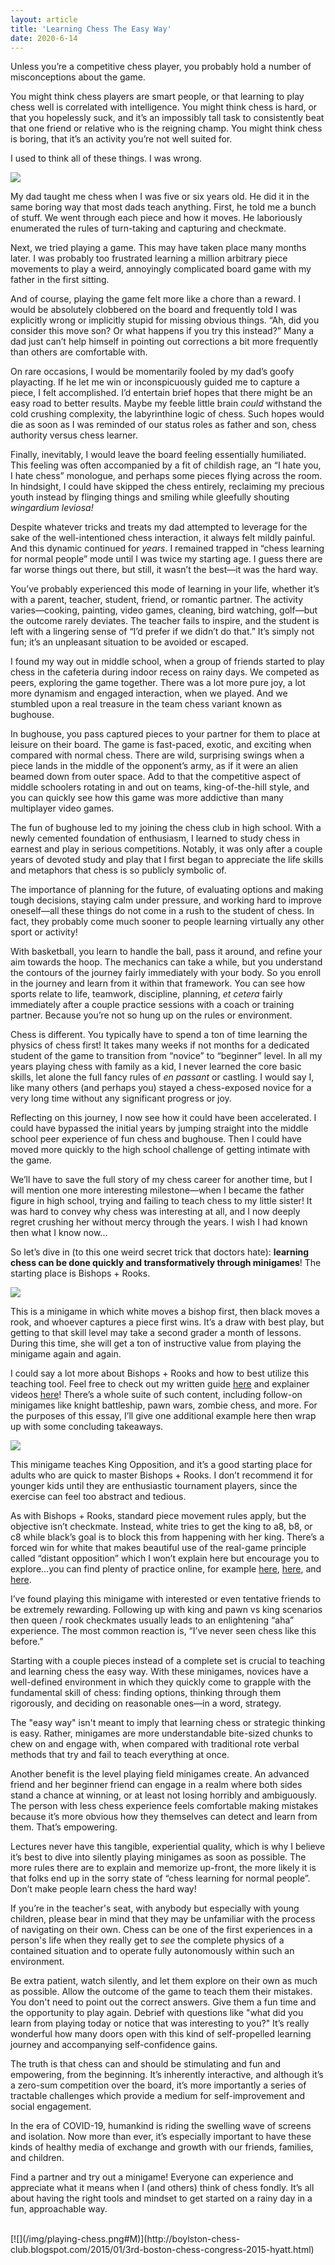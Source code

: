 ```yaml
---
layout: article
title: 'Learning Chess The Easy Way'
date: 2020-6-14
---
```


Unless you’re a competitive chess player, you probably hold a number of misconceptions about the game.

You might think chess players are smart people, or that learning to play chess well is correlated with intelligence. You might think chess is hard, or that you hopelessly suck, and it’s an impossibly tall task to consistently beat that one friend or relative who is the reigning champ. You might think chess is boring, that it’s an activity you’re not well suited for.

I used to think all of these things. I was wrong.

[![](/img/teaching-chess.png#L)](https://www.milibrary.org/sites/default/files/chess/AndyT_coaching.jpg)

My dad taught me chess when I was five or six years old. He did it in the same boring way that most dads teach anything. First, he told me a bunch of stuff. We went through each piece and how it moves. He laboriously enumerated the rules of turn-taking and capturing and checkmate.

Next, we tried playing a game. This may have taken place many months later. I was probably too frustrated learning a million arbitrary piece movements to play a weird, annoyingly complicated board game with my father in the first sitting.

And of course,  playing the game felt more like a chore than a reward. I would be absolutely clobbered on the board and frequently told I was explicitly wrong or implicitly stupid for missing obvious things. “Ah, did you consider this move son? Or what happens if you try this instead?” Many a dad just can’t help himself in pointing out corrections a bit more frequently than others are comfortable with.

On rare occasions, I would be momentarily fooled by my dad’s goofy playacting. If he let me win or inconspicuously guided me to capture a piece, I felt accomplished. I’d entertain brief hopes that there might be an easy road to better results. Maybe my feeble little brain _could_ withstand the cold crushing complexity, the labyrinthine logic of chess. Such hopes would die as soon as I was reminded of our status roles as father and son, chess authority versus chess learner.

Finally, inevitably, I would leave the board feeling essentially humiliated. This feeling was often accompanied by a fit of childish rage, an “I hate you, I hate chess” monologue, and perhaps some pieces flying across the room. In hindsight, I could have skipped the chess entirely, reclaiming my precious youth instead by flinging things and smiling while gleefully shouting _wingardium leviosa!_

Despite whatever tricks and treats my dad attempted to leverage for the sake of the well-intentioned chess interaction, it always felt mildly painful. And this dynamic continued for _years_. I remained trapped in “chess learning for normal people” mode until I was twice my starting age. I guess there are far worse things out there, but still, it wasn’t the best&mdash;it was the hard way.

You’ve probably experienced this mode of learning in your life, whether it’s with a parent, teacher, student, friend, or romantic partner. The activity varies&mdash;cooking, painting, video games, cleaning, bird watching, golf&mdash;but the outcome rarely deviates. The teacher fails to inspire, and the student is left with a lingering sense of “I’d prefer if we didn’t do that.” It’s simply not fun; it’s an unpleasant situation to be avoided or escaped.

I found my way out in middle school, when a group of friends started to play chess in the cafeteria during indoor recess on rainy days. We competed as peers, exploring the game together. There was a lot more pure joy, a lot more dynamism and engaged interaction, when we played. And we stumbled upon a real treasure in the team chess variant known as bughouse.

In bughouse, you pass captured pieces to your partner for them to place at leisure on their board. The game is fast-paced, exotic, and exciting when compared with normal chess. There are wild, surprising swings when a piece lands in the middle of the opponent’s army, as if it were an alien beamed down from outer space. Add to that the competitive aspect of middle schoolers rotating in and out on teams, king-of-the-hill style, and you can quickly see how this game was more addictive than many multiplayer video games.

The fun of bughouse led to my joining the chess club in high school. With a newly cemented foundation of enthusiasm, I learned to study chess in earnest and play in serious competitions. Notably, it was only after a couple years of devoted study and play that I first began to appreciate the life skills and metaphors that chess is so publicly symbolic of.

The importance of planning for the future, of evaluating options and making tough decisions, staying calm under pressure, and working hard to improve oneself&mdash;all these things do not come in a rush to the student of chess. In fact, they probably come much sooner to people learning virtually any other sport or activity!

With basketball, you learn to handle the ball, pass it around, and refine your aim towards the hoop. The mechanics can take a while, but you understand the contours of the journey fairly immediately with your body. So you enroll in the journey and learn from it within that framework. You can see how sports relate to life, teamwork, discipline, planning, _et cetera_ fairly immediately after a couple practice sessions with a coach or training partner. Because you’re not so hung up on the rules or environment.

Chess is different. You typically have to spend a ton of time learning the physics of chess first! It takes many weeks if not months for a dedicated student of the game to transition from “novice” to “beginner” level. In all my years playing chess with family as a kid, I never learned the core basic skills, let alone the full fancy rules of _en passant_ or castling. I would say I, like many others (and perhaps you) stayed a chess-exposed novice for a very long time without any significant progress or joy.

Reflecting on this journey, I now see how it could have been accelerated. I could have bypassed the initial years by jumping straight into the middle school peer experience of fun chess and bughouse. Then I could have moved more quickly to the high school challenge of getting intimate with the game.

We’ll have to save the full story of my chess career for another time, but I will mention one more interesting milestone&mdash;when I became the father figure in high school, trying and failing to teach chess to my little sister! It was hard to convey why chess was interesting at all, and I now deeply regret crushing her without mercy through the years. I wish I had known then what I know now...

So let’s dive in (to this one weird secret trick that doctors hate): **learning chess can be done quickly and transformatively through minigames**! The starting place is Bishops + Rooks.

[![](/img/bishops-rooks.png#M)](https://www.apronus.com/chess/diagram/editor/)

This is a minigame in which white moves a bishop first, then black moves a rook, and whoever captures a piece first wins. It’s a draw with best play, but getting to that skill level may take a second grader a month of lessons. During this time, she will get a ton of instructive value from playing the minigame again and again.

I could say a lot more about Bishops + Rooks and how to best utilize this teaching tool. Feel free to check out my written guide [here](https://docs.google.com/document/d/1qT-mld9vyQHdu9UxafQy8i8td9BzLBKg5ryvLRCPAvs/edit#bookmark=id.yxfh71qf0jvp) and explainer videos [here](https://www.youtube.com/watch?v=tOCvJRJ0Rxg)! There’s a whole suite of such content, including follow-on minigames like knight battleship, pawn wars, zombie chess, and more. For the purposes of this essay, I’ll give one additional example here then wrap up with some concluding takeaways.

[![](/img/king-opposition.png#M)](https://www.apronus.com/chess/diagram/editor/)

This minigame teaches King Opposition, and it’s a good starting place for adults who are quick to master Bishops + Rooks. I don’t recommend it for younger kids until they are enthusiastic tournament players, since the exercise can feel too abstract and tedious.

As with Bishops + Rooks, standard piece movement rules apply, but the objective isn’t checkmate. Instead, white tries to get the king to a8, b8, or c8 while black’s goal is to block this from happening with her king. There’s a forced win for white that makes beautiful use of the real-game principle called “distant opposition” which I won’t explain here but encourage you to explore...you can find plenty of practice online, for example [here](https://lichess.org/practice/pawn-endgames/opposition/), [here](https://www.chessvideos.tv/endgame-training/king-and-pawn-checkmate.php), and [here](https://www.chess.com/drills/practice/king-and-pawn-endgame-opposition-master).

I’ve found playing this minigame with interested or even tentative friends to be extremely rewarding. Following up with king and pawn vs king scenarios then queen / rook checkmates usually leads to an enlightening “aha” experience. The most common reaction is, “I’ve never seen chess like this before.”

Starting with a couple pieces instead of a complete set is crucial to teaching and learning chess the easy way. With these minigames, novices have a well-defined environment in which they quickly come to grapple with the fundamental skill of chess: finding options, thinking through them rigorously, and deciding on reasonable ones&mdash;in a word, strategy.

The "easy way" isn't meant to imply that learning chess or strategic thinking is easy. Rather, minigames are more understandable bite-sized chunks to chew on and engage with, when compared with traditional rote verbal methods that try and fail to teach everything at once.

Another benefit is the level playing field minigames create. An advanced friend and her beginner friend can engage in a realm where both sides stand a chance at winning, or at least not losing horribly and ambiguously. The person with less chess experience feels comfortable making mistakes because it’s more obvious how they themselves can detect and learn from them. That’s empowering.

Lectures never have this tangible, experiential quality, which is why I believe it’s best to dive into silently playing minigames as soon as possible. The more rules there are to explain and memorize up-front, the more likely it is that folks end up in the sorry state of “chess learning for normal people”. Don’t make people learn chess the hard way!

If you’re in the teacher's seat, with anybody but especially with young children, please bear in mind that they may be unfamiliar with the process of navigating on their own. Chess can be one of the first experiences in a person's life when they really get to _see_ the complete physics of a contained situation and to operate fully autonomously within such an environment.

Be extra patient, watch silently, and let them explore on their own as much as possible. Allow the outcome of the game to teach them their mistakes. You don't need to point out the correct answers. Give them a fun time and the opportunity to play again. Debrief with questions like "what did you learn from playing today or notice that was interesting to you?" It’s really wonderful how many doors open with this kind of self-propelled learning journey and accompanying self-confidence gains.

The truth is that chess can and should be stimulating and fun and empowering, from the beginning. It’s inherently interactive, and although it’s a zero-sum competition over the board, it’s more importantly a series of tractable challenges which provide a medium for self-improvement and social engagement.

In the era of COVID-19, humankind is riding the swelling wave of screens and isolation. Now more than ever, it’s especially important to have these kinds of healthy media of exchange and growth with our friends, families, and children.

Find a partner and try out a minigame! Everyone can experience and appreciate what it means when I (and others) think of chess fondly.  It’s all about having the right tools and mindset to get started on a rainy day in a fun, approachable way.

<br>
[![](/img/playing-chess.png#M)](http://boylston-chess-club.blogspot.com/2015/01/3rd-boston-chess-congress-2015-hyatt.html)
